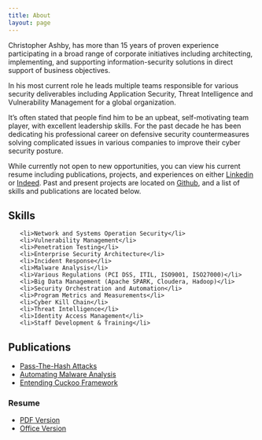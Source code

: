 ```yaml
---
title: About
layout: page
---
```


<p>Christopher Ashby, has more than 15 years of proven experience participating in a broad range of corporate initiatives including architecting, implementing, and supporting information-security solutions in direct support of business objectives.  

In his most current role he leads multiple teams responsible for various security deliverables including Application Security, Threat Intelligence and Vulnerability Management for a global organization.</p>

<p>It’s often stated that people find him to be an upbeat, self-motivating team player, with excellent leadership skills.  For the past decade he has been dedicating his professional career on defensive security countermeasures solving complicated issues in various companies to improve their cyber security posture.<p>

While currently not open to new opportunities, you can view his current resume including publications, projects, and experiences on either <a href="https://www.linkedin.com/in/ashbyca">Linkedin</a> or <a href="https://www.indeed.com/r/Christopher-Ashby/0e4e34ec9e6f64df">Indeed</a>.  Past and present projects are located on <a href="https://github.com/ashbyca">Github</a>, and a list of skills and publications are located below.</p>

<h2>Skills</h2>

<ul class="skill-list">

	<li>Network and Systems Operation Security</li>
	<li>Vulnerability Management</li>
	<li>Penetration Testing</li>
	<li>Enterprise Security Architecture</li>
	<li>Incident Response</li>
	<li>Malware Analysis</li>
	<li>Various Regulations (PCI DSS, ITIL, ISO9001, ISO27000)</li>
	<li>Big Data Management (Apache SPARK, Cloudera, Hadoop)</li>
	<li>Security Orchestration and Automation</li>
	<li>Program Metrics and Measurements</li>
	<li>Cyber Kill Chain</li>
	<li>Threat Intelligence</li>
	<li>Identity Access Management</li>
	<li>Staff Development & Training</li>
</ul>

<h2>Publications</h2>

<ul>
	<li><a href="https://github.com/ashbyca/ashbyca.github.io/blob/master/assets/PenTestExtra-02-2013%20Pass%20the%20Hash.pdf">Pass-The-Hash Attacks</a></li>
	<li><a href="https://github.com/ashbyca/ashbyca.github.io/blob/master/assets/PenTest-05-2013%20Automating%20Malware%20Analysis.pdf">Automating Malware Analysis</a></li>
	<li><a href="https://github.com/ashbyca/ashbyca.github.io/blob/master/assets/PenTest-07-2013%20Extending%20the%20Cuckoo%20Framework.pdf">Entending Cuckoo Framework</a></li>
</ul>

<h3>Resume</h3>

<ul>
	<li><a href="https://ashbyca.github.io/assets/YR2017_Ashby_Christopher.pdf">PDF Version</a></li>
	<li><a href="https://ashbyca.github.io/assets/YR2017_Ashby_Christopher.docx">Office Version</a></li>
</ul>
